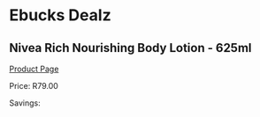 
# Ebucks Dealz
## Nivea Rich Nourishing Body Lotion - 625ml
[Product Page](https://www.ebucks.com/web/shop/productSelected.do?prodId=1089353340&catId=909917204)

Price: R79.00

Savings: 


	